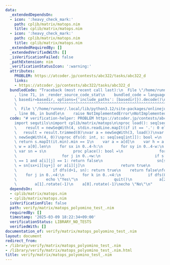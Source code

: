 ```yaml
---
data:
  _extendedDependsOn:
  - icon: ':heavy_check_mark:'
    path: cplib/matrix/matops.nim
    title: cplib/matrix/matops.nim
  - icon: ':heavy_check_mark:'
    path: cplib/matrix/matops.nim
    title: cplib/matrix/matops.nim
  _extendedRequiredBy: []
  _extendedVerifiedWith: []
  _isVerificationFailed: false
  _pathExtension: nim
  _verificationStatusIcon: ':warning:'
  attributes:
    PROBLEM: https://atcoder.jp/contests/abc322/tasks/abc322_d
    links:
    - https://atcoder.jp/contests/abc322/tasks/abc322_d
  bundledCode: "Traceback (most recent call last):\n  File \"/home/runner/.local/lib/python3.12/site-packages/onlinejudge_verify/documentation/build.py\"\
    , line 71, in _render_source_code_stat\n    bundled_code = language.bundle(stat.path,\
    \ basedir=basedir, options={'include_paths': [basedir]}).decode()\n          \
    \         ^^^^^^^^^^^^^^^^^^^^^^^^^^^^^^^^^^^^^^^^^^^^^^^^^^^^^^^^^^^^^^^^^^^^^^^^^^^^^^^^^\n\
    \  File \"/home/runner/.local/lib/python3.12/site-packages/onlinejudge_verify/languages/nim.py\"\
    , line 86, in bundle\n    raise NotImplementedError\nNotImplementedError\n"
  code: "# verification-helper: PROBLEM https://atcoder.jp/contests/abc322/tasks/abc322_d\n\
    import sequtils\nimport cplib/matrix/matops\n\nproc load(): seq[seq[int]] =\n\
    \    result = newSeqWith(4, stdin.readLine.mapIt(if it == '.': 0 else: 1))\n \
    \   result = result.trimmed(0)\nvar a = newSeqWith(3, load())\nvar s = newSeqWith(4,\
    \ newSeqWith(4, 0))\nproc dfs(d: int, s: seq[seq[int]]): bool =\n    if d == 3:\
    \ return s.mapIt(it.min).min == 1\n    var a = a[d]\n    var h = a.len\n    var\
    \ w = a[0].len\n    for sx in 0..4-h:\n        for sy in 0..4-w:\n           \
    \ var sn = s\n            proc place(): bool =\n                for i in 0..<h:\n\
    \                    for j in 0..<w:\n                        if s[sx+i][sy+j]\
    \ == 1 and a[i][j] == 1: return false\n                        sn[sx+i][sy+j]\
    \ = sn[sx+i][sy+j] or a[i][j]\n                return true\n            if place():\n\
    \                if dfs(d+1, sn): return true\n    return false\nfor i in 0..<4:\n\
    \    for j in 0..<4:\n        for k in 0..<4:\n            if dfs(0, s):\n   \
    \             echo \"Yes\"\n                quit()\n            a[2].rotate(-1)\n\
    \        a[1].rotate(-1)\n    a[0].rotate(-1)\necho \"No\"\n"
  dependsOn:
  - cplib/matrix/matops.nim
  - cplib/matrix/matops.nim
  isVerificationFile: false
  path: verify/matrix/matops_polyomino_test_.nim
  requiredBy: []
  timestamp: '2025-03-09 18:22:34+09:00'
  verificationStatus: LIBRARY_NO_TESTS
  verifiedWith: []
documentation_of: verify/matrix/matops_polyomino_test_.nim
layout: document
redirect_from:
- /library/verify/matrix/matops_polyomino_test_.nim
- /library/verify/matrix/matops_polyomino_test_.nim.html
title: verify/matrix/matops_polyomino_test_.nim
---
```

